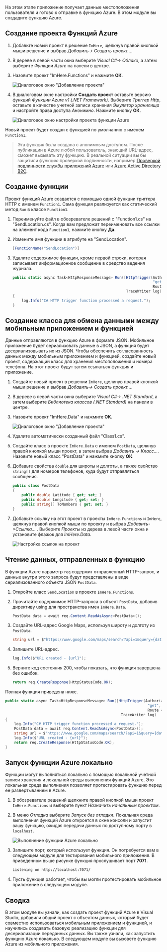 На этом этапе приложение получает данные местоположения пользователя и готово к отправке в функцию Azure. В этом модуле вы создадите функцию Azure.

## <a name="create-an-azure-functions-project"></a>Создание проекта Функций Azure

1. Добавьте новый проект в решение `ImHere`, щелкнув правой кнопкой мыши решение и выбрав *Добавить-> Создать проект...*.

2. В дереве в левой части окна выберите *Visual C#-> Облако*, а затем выберите *Функции Azure* на панели в центре.

3. Назовите проект "ImHere.Functions" и нажмите **ОК**.

    ![Диалоговое окно "Добавление проекта"](../media/5-add-new-functions-project.png)

4. В диалоговом окне настройки **Создать проект** оставьте версию функций *Функции Azure v1 (.NET Framework)*. Выберите *Триггер Http*, оставьте в качестве учетной записи хранения *Эмулятор хранилища* и настройте права доступа *Анонимно*. Нажмите кнопку **ОК**.

    ![Диалоговое окно настройки проекта функции Azure](../media/5-configure-trigger.png)

Новый проект будет создан с функцией по умолчанию с именем `Function1`.

> Эта функция была создана с анонимным доступом. После публикации в Azure любой пользователь, знающий URL-адрес, сможет вызывать эту функцию. В реальной ситуации вы бы защитили функцию проверкой подлинности, например [Проверкой подлинности службы приложений Azure](https://docs.microsoft.com/azure/app-service/app-service-authentication-overview) или [Azure Active Directory B2C](https://docs.microsoft.com/azure/active-directory-b2c).

## <a name="create-the-function"></a>Создание функции

Проект функций Azure создается с помощью одной функции триггера HTTP с именем `Function1`. Сама функция реализуется как статический метод `Run` в классе `Function1`.

1. Переименуйте файл в обозревателе решений с "Function1.cs" на "SendLocation.cs". Когда вам предложат переименовать все ссылки на элемент кода `Function1`, нажмите кнопку **Да**.

2. Измените имя функции в атрибуте на "SendLocation".

    ```cs
    [FunctionName("SendLocation")]
    ```

3. Удалите содержимое функции, кроме первой строки, которая записывает информационное сообщение в средство ведения журнала.

    ```cs
    public static async Task<HttpResponseMessage> Run([HttpTrigger(AuthorizationLevel.Anonymous,
                                                                   "get", "post",
                                                                   Route = null)]HttpRequestMessage req,
                                                       TraceWriter log)
    {
        log.Info("C# HTTP trigger function processed a request.");
    }
    ```

## <a name="create-a-class-to-share-data-between-the-mobile-app-and-function"></a>Создание класса для обмена данными между мобильным приложением и функцией

Данные отправляются в функцию Azure в формате JSON. Мобильное приложение будет сериализовать данные в JSON, а функция будет десериализовывать их из JSON. Чтобы обеспечить согласованность данных между мобильным приложением и функцией, создайте новый проект, содержащий класс для хранения местоположения и номера телефона. На этот проект будут затем ссылаться функция и приложение.

1. Создайте новый проект в решении `ImHere`, щелкнув правой кнопкой мыши решение и выбрав *Добавить-> Создать проект...*.

2. В дереве в левой части окна выберите *Visual C#-> .NET Standard*, а затем выберите *Библиотека классов (.NET Standard)* на панели в центре.

3. Назовите проект "ImHere.Data" и нажмите **ОК**.

    ![Диалоговое окно "Добавление проекта"](../media/5-add-new-net-standard-project.png)

4. Удалите автоматически созданный файл "Class1.cs".

5. Создайте класс в проекте `ImHere.Data` с именем `PostData`, щелкнув правой кнопкой мыши проект, а затем выбрав *Добавить -> Класс...*. Назовите новый класс "PostData" и нажмите кнопку **ОК**.

6. Добавьте свойства `double` для широты и долготы, а также свойство `string[]` для номеров телефонов, куда будут отправляться сообщения.

    ```cs
    public class PostData
    {
        public double Latitude { get; set; }
        public double Longitude { get; set; }
        public string[] ToNumbers { get; set; }
    }
    ```

7. Добавьте ссылку на этот проект в проекты `ImHere.Functions` и `ImHere`, щелкнув правой кнопкой мыши по проекту и выбрав *Добавить->Ссылка...* . Выберите *Проекты* из дерева в левой части окна и установите флажок для *ImHere.Data*.

    ![Настройка ссылок на проект](../media/5-configure-project-references.png)

## <a name="read-the-data-sent-to-the-function"></a>Чтение данных, отправленных в функцию

В функции Azure параметр `req` содержит отправленный HTTP-запрос, и данные внутри этого запроса будут представлены в виде сериализованного объекта JSON `PostData`.

1. Откройте класс `SendLocation` в проекте `ImHere.Functions`.

2. Прочитайте содержимое HTTP-запроса в объект `PostData`, добавив директиву using для пространства имен `ImHere.Data`.

    ```cs
    PostData data = await req.Content.ReadAsAsync<PostData>();
    ```

3. Создайте URL-адрес Google Maps, используя широту и долготу из `PostData`.

   ```cs
   string url = $"https://www.google.com/maps/search/?api=1&query={data.Latitude},{data.Longitude}";
   ```

4. Запишите URL-адрес.

    ```cs
    log.Info($"URL created - {url}");
    ```

5. Верните код состояния 200, чтобы показать, что функция завершена без ошибок.

    ```cs
    return req.CreateResponse(HttpStatusCode.OK);
    ```

Полная функция приведена ниже.

```cs
public static async Task<HttpResponseMessage> Run([HttpTrigger(AuthorizationLevel.Anonymous,
                                                                "get", "post",
                                                                Route = null)]HttpRequestMessage req,
                                                    TraceWriter log)
{
    log.Info("C# HTTP trigger function processed a request.");
    PostData data = await req.Content.ReadAsAsync<PostData>();
    string url = $"https://www.google.com/maps/search/?api=1&query={data.Latitude},{data.Longitude}";
    log.Info($"URL created - {url}");
    return req.CreateResponse(HttpStatusCode.OK);
}
```

## <a name="run-the-azure-function-locally"></a>Запуск функции Azure локально

Функции могут выполняться локально с помощью локальной учетной записи хранения и локальной среды выполнения функций Azure. Это локальная среда выполнения позволяет протестировать функцию перед ее развертыванием в Azure.

1. В обозревателе решений щелкните правой кнопкой мыши проект `ImHere.Functions` и выберите пункт *Назначить начальным проектом*.

2. В меню *Отладка* выберите *Запуск без отладки*. Локальная среда выполнения функций Azure откроется в окне консоли и запустит вашу функцию, ожидая передачи данных по доступному порту в `localhost`.

    ![Выполнение функции Azure локально](../media/5-function-running-locally.png)

3. Запишите порт, который использует функция. Он потребуется вам в следующем модуле для тестирования мобильного приложения. В приведенном выше рисунке функция прослушивает порт **7071**.

    ```sh
    Listening on http://localhost:7071/
    ```

4. Пусть функция работает, чтобы вы могли протестировать мобильное приложение в следующем модуле.

## <a name="summary"></a>Сводка

В этом модуле вы узнали, как создать проект функций Azure в Visual Studio, добавили общий проект с объектом данных, который будет совместно использоваться мобильным приложением и функцией, и научились создавать базовую реализацию функции для десериализации переданных данных. Вы также узнали, как запустить функцию Azure локально. В следующем модуле вы вызовете функцию Azure из мобильного приложения.
